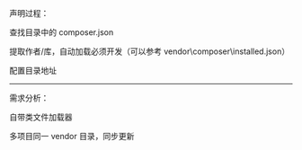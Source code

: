 声明过程：

查找目录中的 composer.json

提取作者/库，自动加载必须开发（可以参考 vendor\composer\installed.json）

配置目录地址



---



需求分析：

自带类文件加载器

多项目同一 vendor 目录，同步更新

